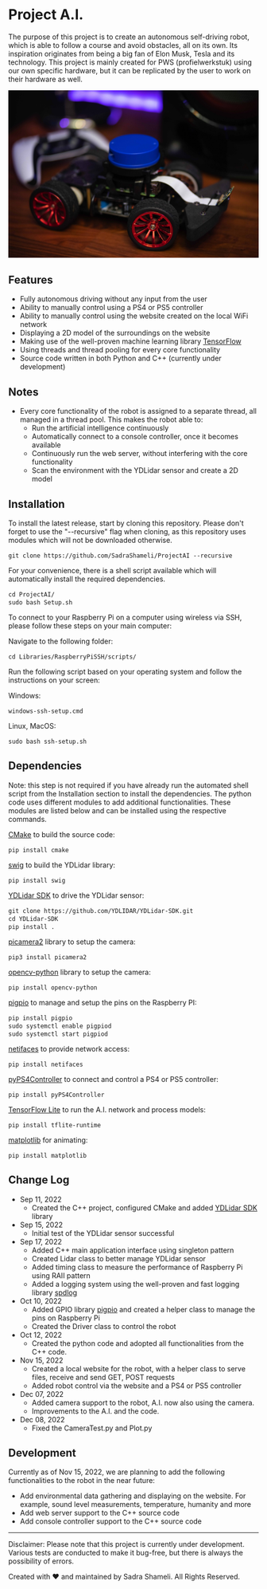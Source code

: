 # Project A.I.

The purpose of this project is to create an autonomous self-driving robot, which is able to follow a course and avoid obstacles, all on its own.
Its inspiration originates from being a big fan of Elon Musk, Tesla and its technology.
This project is mainly created for PWS (profielwerkstuk) using our own specific hardware, but it can be replicated by the user to work on their hardware as well.

![ProjectAI](Documentation/Images/ProjectAI.jpg "ProjectAI")

## Features

- Fully autonomous driving without any input from the user
- Ability to manually control using a PS4 or PS5 controller
- Ability to manually control using the website created on the local WiFi network
- Displaying a 2D model of the surroundings on the website
- Making use of the well-proven machine learning library [TensorFlow](https://github.com/tensorflow/tensorflow)
- Using threads and thread pooling for every core functionality
- Source code written in both Python and C++ (currently under development)

## Notes

- Every core functionality of the robot is assigned to a separate thread, all managed in a thread pool. This makes the robot able to:
  - Run the artificial intelligence continuously
  - Automatically connect to a console controller, once it becomes available
  - Continuously run the web server, without interfering with the core functionality
  - Scan the environment with the YDLidar sensor and create a 2D model

## Installation

To install the latest release, start by cloning this repository. Please don't forget to use the "--recursive" flag when cloning, as this repository uses modules which will not be downloaded otherwise.

```
git clone https://github.com/SadraShameli/ProjectAI --recursive
```

For your convenience, there is a shell script available which will automatically install the required dependencies.

```
cd ProjectAI/
sudo bash Setup.sh
```

To connect to your Raspberry Pi on a computer using wireless via SSH, please follow these steps on your main computer:

Navigate to the following folder:

```
cd Libraries/RaspberryPiSSH/scripts/
```

Run the following script based on your operating system and follow the instructions on your screen:

Windows:

```
windows-ssh-setup.cmd
```

Linux, MacOS:

```
sudo bash ssh-setup.sh
```

## Dependencies

Note: this step is not required if you have already run the automated shell script from the Installation section to install the dependencies.
The python code uses different modules to add additional functionalities. These modules are listed below and can be installed using the respective commands.

[CMake](https://pypi.org/project/cmake) to build the source code:

```
pip install cmake
```

[swig](https://pypi.org/project/swig/) to build the YDLidar library:

```
pip install swig
```

[YDLidar SDK](https://github.com/YDLIDAR/YDLidar-SDK) to drive the YDLidar sensor:

```
git clone https://github.com/YDLIDAR/YDLidar-SDK.git
cd YDLidar-SDK
pip install .
```

[picamera2](https://pypi.org/project/picamera2) library to setup the camera:

```
pip3 install picamera2
```

[opencv-python](https://pypi.org/project/opencv-python) library to setup the camera:

```
pip install opencv-python
```

[pigpio](https://pypi.org/project/pigpio) to manage and setup the pins on the Raspberry PI:

```
pip install pigpio
sudo systemctl enable pigpiod
sudo systemctl start pigpiod
```

[netifaces](https://pypi.org/project/netifaces) to provide network access:

```
pip install netifaces
```

[pyPS4Controller](https://pypi.org/project/pyPS4Controller) to connect and control a PS4 or PS5 controller:

```
pip install pyPS4Controller
```

[TensorFlow Lite](https://www.tensorflow.org/lite/guide/python) to run the A.I. network and process models:

```
pip install tflite-runtime
```

[matplotlib](https://pypi.org/project/matplotlib) for animating:

```
pip install matplotlib
```

## Change Log

- Sep 11, 2022
  - Created the C++ project, configured CMake and added [YDLidar SDK](https://github.com/YDLIDAR/YDLidar-SDK) library
- Sep 15, 2022
  - Initial test of the YDLidar sensor successful
- Sep 17, 2022
  - Added C++ main application interface using singleton pattern
  - Created Lidar class to better manage YDLidar sensor
  - Added timing class to measure the performance of Raspberry Pi using RAII pattern
  - Added a logging system using the well-proven and fast logging library [spdlog](https://github.com/gabime/spdlog)
- Oct 10, 2022
  - Added GPIO library [pigpio](https://github.com/joan2937/pigpio) and created a helper class to manage the pins on Raspberry Pi
  - Created the Driver class to control the robot
- Oct 12, 2022
  - Created the python code and adopted all functionalities from the C++ code.
- Nov 15, 2022
  - Created a local website for the robot, with a helper class to serve files, receive and send GET, POST requests
  - Added robot control via the website and a PS4 or PS5 controller
- Dec 07, 2022
  - Added camera support to the robot, A.I. now also using the camera.
  - Improvements to the A.I. and the code.
- Dec 08, 2022
  - Fixed the CameraTest.py and Plot.py

## Development

Currently as of Nov 15, 2022, we are planning to add the following functionalities to the robot in the near future:

- Add environmental data gathering and displaying on the website. For example, sound level measurements, temperature, humanity and more
- Add web server support to the C++ source code
- Add console controller support to the C++ source code

---

Disclaimer: Please note that this project is currently under development. Various tests are conducted to make it bug-free, but there is always the possibility of errors.

Created with ♥ and maintained by Sadra Shameli. All Rights Reserved.
